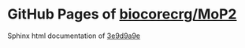 GitHub Pages of [biocorecrg/MoP2](https://github.com/biocorecrg/MoP2.git)
===
Sphinx html documentation of [3e9d9a9e](https://github.com/biocorecrg/MoP2/tree/3e9d9a9e836768182ae44c9371067dffcf62c775)
